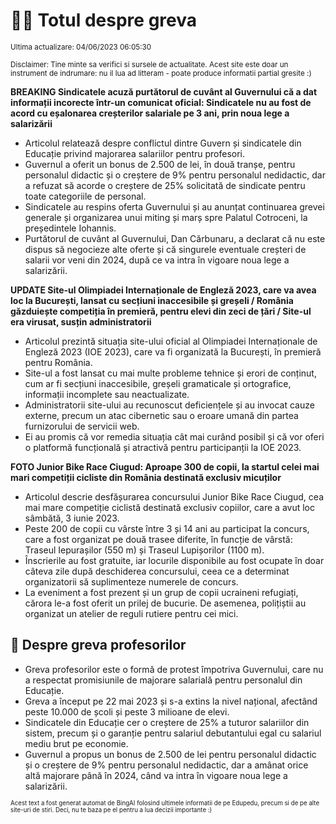 # 👩‍🏫 Totul despre greva
<sub>Ultima actualizare: 04/06/2023 06:05:30</sub>

<sub>Disclaimer: Tine minte sa verifici si sursele de actualitate. Acest site este doar un instrument de indrumare: nu il lua ad litteram - poate produce informatii partial gresite :)</sub>

**BREAKING Sindicatele acuză purtătorul de cuvânt al Guvernului că a dat informații incorecte într-un comunicat oficial: Sindicatele nu au fost de acord cu eșalonarea creșterilor salariale pe 3 ani, prin noua lege a salarizării**

- Articolul relatează despre conflictul dintre Guvern și sindicatele din Educație privind majorarea salariilor pentru profesori.
- Guvernul a oferit un bonus de 2.500 de lei, în două tranșe, pentru personalul didactic și o creștere de 9% pentru personalul nedidactic, dar a refuzat să acorde o creștere de 25% solicitată de sindicate pentru toate categoriile de personal.
- Sindicatele au respins oferta Guvernului și au anunțat continuarea grevei generale și organizarea unui miting și marș spre Palatul Cotroceni, la președintele Iohannis.
- Purtătorul de cuvânt al Guvernului, Dan Cărbunaru, a declarat că nu este dispus să negocieze alte oferte și că singurele eventuale creșteri de salarii vor veni din 2024, după ce va intra în vigoare noua lege a salarizării.

**UPDATE Site-ul Olimpiadei Internaționale de Engleză 2023, care va avea loc la București, lansat cu secțiuni inaccesibile și greșeli / România găzduiește competiția în premieră, pentru elevi din zeci de țări / Site-ul era virusat, susțin administratorii**

- Articolul prezintă situația site-ului oficial al Olimpiadei Internaționale de Engleză 2023 (IOE 2023), care va fi organizată la București, în premieră pentru România.
- Site-ul a fost lansat cu mai multe probleme tehnice și erori de conținut, cum ar fi secțiuni inaccesibile, greșeli gramaticale și ortografice, informații incomplete sau neactualizate.
- Administratorii site-ului au recunoscut deficiențele și au invocat cauze externe, precum un atac cibernetic sau o eroare umană din partea furnizorului de servicii web.
- Ei au promis că vor remedia situația cât mai curând posibil și că vor oferi o platformă funcțională și atractivă pentru participanții la IOE 2023.

**FOTO Junior Bike Race Ciugud: Aproape 300 de copii, la startul celei mai mari competiții cicliste din România destinată exclusiv micuților**

- Articolul descrie desfășurarea concursului Junior Bike Race Ciugud, cea mai mare competiție ciclistă destinată exclusiv copiilor, care a avut loc sâmbătă, 3 iunie 2023.
- Peste 200 de copii cu vârste între 3 și 14 ani au participat la concurs, care a fost organizat pe două trasee diferite, în funcție de vârstă: Traseul Iepurașilor (550 m) și Traseul Lupișorilor (1100 m).
- Înscrierile au fost gratuite, iar locurile disponibile au fost ocupate în doar câteva zile după deschiderea concursului, ceea ce a determinat organizatorii să suplimenteze numerele de concurs.
- La eveniment a fost prezent și un grup de copii ucraineni refugiați, cărora le-a fost oferit un prilej de bucurie. De asemenea, polițiștii au organizat un atelier de reguli rutiere pentru cei mici.

## 🏫 Despre greva profesorilor

- Greva profesorilor este o formă de protest împotriva Guvernului, care nu a respectat promisiunile de majorare salarială pentru personalul din Educație.
- Greva a început pe 22 mai 2023 și s-a extins la nivel național, afectând peste 10.000 de școli și peste 3 milioane de elevi.
- Sindicatele din Educație cer o creștere de 25% a tuturor salariilor din sistem, precum și o garanție pentru salariul debutantului egal cu salariul mediu brut pe economie.
- Guvernul a propus un bonus de 2.500 de lei pentru personalul didactic și o creștere de 9% pentru personalul nedidactic, dar a amânat orice altă majorare până în 2024, când va intra în vigoare noua lege a salarizării.


<sub><sub>Acest text a fost generat automat de BingAI folosind ultimele informatii de pe Edupedu, precum si de pe alte site-uri de stiri. Deci, nu te baza pe el pentru a lua decizii importante :)</sub></sub>